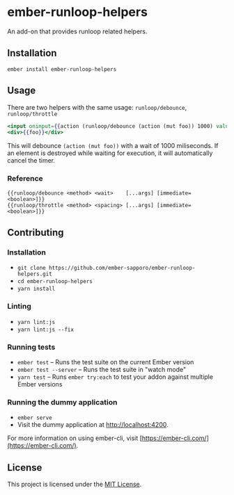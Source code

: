 ember-runloop-helpers
==============================================================================

An add-on that provides runloop related helpers.

Installation
------------------------------------------------------------------------------

```
ember install ember-runloop-helpers
```


Usage
------------------------------------------------------------------------------

There are two helpers with the same usage: `runloop/debounce`, `runloop/throttle`

``` hbs
<input oninput={{action (runloop/debounce (action (mut foo)) 1000) value='target.value'}}>
<div>{{foo}}</div>
```

This will debounce `(action (mut foo))` with a wait of 1000 miliseconds. If an element is destroyed while waiting for execution, it will automatically cancel the timer.

### Reference

```
{{runloop/debounce <method> <wait>    [...args] [immediate=<boolean>]}}
{{runloop/throttle <method> <spacing> [...args] [immediate=<boolean>]}}
```

Contributing
------------------------------------------------------------------------------

### Installation

* `git clone https://github.com/ember-sapporo/ember-runloop-helpers.git`
* `cd ember-runloop-helpers`
* `yarn install`

### Linting

* `yarn lint:js`
* `yarn lint:js --fix`

### Running tests

* `ember test` – Runs the test suite on the current Ember version
* `ember test --server` – Runs the test suite in "watch mode"
* `yarn test` – Runs `ember try:each` to test your addon against multiple Ember versions

### Running the dummy application

* `ember serve`
* Visit the dummy application at [http://localhost:4200](http://localhost:4200).

For more information on using ember-cli, visit [https://ember-cli.com/](https://ember-cli.com/).

License
------------------------------------------------------------------------------

This project is licensed under the [MIT License](LICENSE.md).
